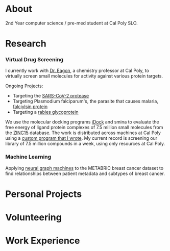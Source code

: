 # About

2nd Year computer science / pre-med student at Cal Poly SLO.

# Research

### Virtual Drug Screening
I currently work with [Dr. Eagon](https://web.calpoly.edu/~seagon/), a chemistry professor at Cal Poly, to virtually screen small molecules for activity against various protein targets.

Ongoing Projects:
- Targeting the [SARS-CoV-2 protease](https://cen.acs.org/pharmaceuticals/drug-discovery/Crystal-structures-novel-coronavirus-protease/98/web/2020/03)
- Targeting Plasmodium falciparum's, the parasite that causes malaria, [falciylsin protein](https://pubmed.ncbi.nlm.nih.gov/12876284/)
- Targeting a [rabies glycoprotein](https://www.rcsb.org/structure/6tou)

We use the molecular docking programs [iDock](https://github.com/HongjianLi/idock) and smina to evaluate the free energy of ligand protein complexes of 7.5 million small molecules from the [ZINC15](http://zinc15.docking.org/) database. The work is distributed across machines at Cal Poly using a [custom program that I wrote](https://github.com/mcclane/distributed-docking). My current record is screening our library of 7.5 million compounds in a week, using only resources at Cal Poly.

### Machine Learning
Applying [neural graph machines](https://arxiv.org/abs/1703.04818) to the METABRIC breast cancer dataset to find relationships between patient metadata and subtypes of breast cancer.

# Personal Projects

# Volunteering

# Work Experience

